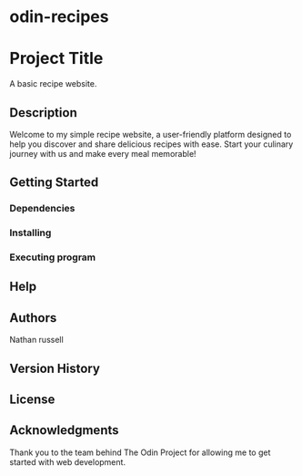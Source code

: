 # odin-recipes
# Project Title

A basic recipe website.

## Description

Welcome to my simple recipe website, a user-friendly platform designed to help you discover and share delicious recipes with ease. Start your culinary journey with us and make every meal memorable!

## Getting Started

### Dependencies

### Installing

### Executing program

## Help

## Authors

Nathan russell

## Version History

## License

## Acknowledgments

Thank you to the team behind The Odin Project for allowing me to get started with web development.